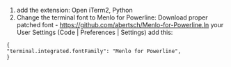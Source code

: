 1. add the extension: Open iTerm2, Python
2. Change the terminal font to Menlo for Powerline: Download proper patched font - https://github.com/abertsch/Menlo-for-Powerline,In your User Settings (Code | Preferences | Settings) add this:
```
{
"terminal.integrated.fontFamily": "Menlo for Powerline",
}
```
